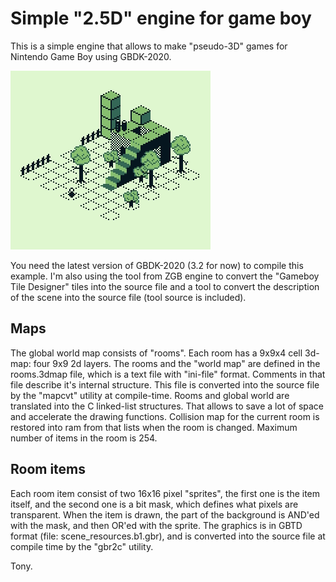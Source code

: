 # Simple "2.5D" engine for game boy

This is a simple engine that allows to make "pseudo-3D" games for Nintendo Game Boy using
GBDK-2020.

![screenshot](/screenshot.gif)

You need the latest version of GBDK-2020 (3.2 for now) to compile this example. I'm also
using the tool from ZGB engine to convert the "Gameboy Tile Designer" tiles into the source 
file and a tool to convert the description of the scene into the source file (tool source 
is included).

## Maps
The global world map consists of "rooms". Each room has a 9x9x4 cell 3d-map: four 9x9 2d 
layers. The rooms and the "world map" are defined in the rooms.3dmap file, which is a text
file with "ini-file" format. Comments in that file describe it's internal structure. This
file is converted into the source file by the "mapcvt" utility at compile-time. Rooms and 
global world are translated into the C linked-list structures. That allows to save a lot 
of space and accelerate the drawing functions. Collision map for the current room is 
restored into ram from that lists when the room is changed. Maximum number of items in the 
room is 254.

## Room items
Each room item consist of two 16x16 pixel "sprites", the first one is the item itself, and
the second one is a bit mask, which defines what pixels are transparent. When the item is 
drawn, the part of the background is AND'ed with the mask, and then OR'ed with the sprite.
The graphics is in GBTD format (file: scene_resources.b1.gbr), and is converted into the 
source file at compile time by the "gbr2c" utility.


Tony.
